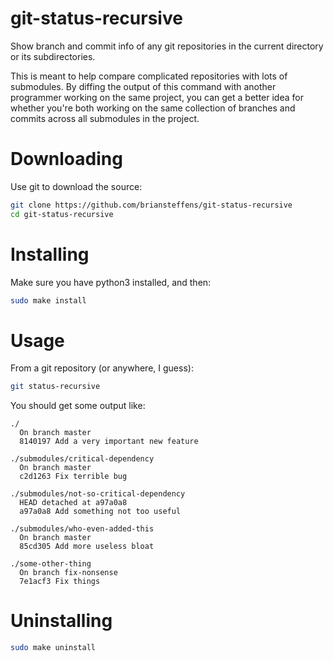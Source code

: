 git-status-recursive
====================

Show branch and commit info of any git repositories in the current directory or
its subdirectories.

This is meant to help compare complicated repositories with lots of submodules.
By diffing the output of this command with another programmer working on the
same project, you can get a better idea for whether you're both working on the
same collection of branches and commits across all submodules in the project.

# Downloading

Use git to download the source:

```bash
git clone https://github.com/briansteffens/git-status-recursive
cd git-status-recursive
```

# Installing

Make sure you have python3 installed, and then:

```bash
sudo make install
```

# Usage

From a git repository (or anywhere, I guess):

```bash
git status-recursive
```

You should get some output like:

```
./
  On branch master
  8140197 Add a very important new feature

./submodules/critical-dependency
  On branch master
  c2d1263 Fix terrible bug

./submodules/not-so-critical-dependency
  HEAD detached at a97a0a8
  a97a0a8 Add something not too useful

./submodules/who-even-added-this
  On branch master
  85cd305 Add more useless bloat

./some-other-thing
  On branch fix-nonsense
  7e1acf3 Fix things
```

# Uninstalling

```bash
sudo make uninstall
```
